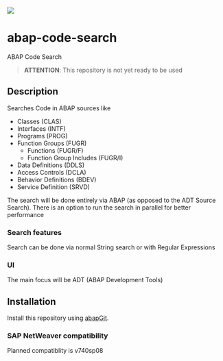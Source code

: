 ![](https://img.shields.io/badge/version-WIP-red)
# abap-code-search
ABAP Code Search
> **ATTENTION**: This repository is not yet ready to be used

## Description
Searches Code in ABAP sources like
- Classes (CLAS) 
- Interfaces (INTF)
- Programs (PROG)
- Function Groups (FUGR)
  - Functions (FUGR/F)
  - Function Group Includes (FUGR/I)
- Data Definitions (DDLS)
- Access Controls (DCLA)
- Behavior Definitions (BDEV)
- Service Definition (SRVD)

The search will be done entirely via ABAP (as opposed to the ADT Source Search). There is an option to run the search in parallel for better performance

### Search features
Search can be done via normal String search or with Regular Expressions

### UI
The main focus will be ADT (ABAP Development Tools)

## Installation

Install this repository using [abapGit](https://github.com/larshp/abapGit#abapgit).

### SAP NetWeaver compatibility

Planned compatiblity is v740sp08
